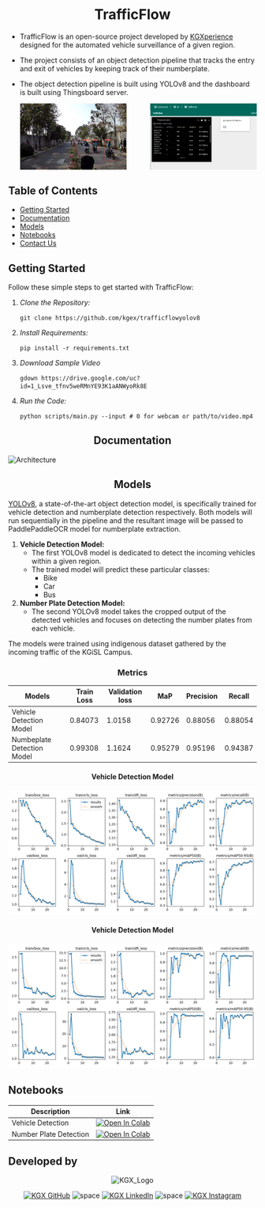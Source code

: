 # <div align="center">TrafficFlow</div> 

* TrafficFlow is an open-source project developed by [KGXperience](https://kgx.nivu.me) designed for the automated vehicle surveillance of a given region. 
* The project consists of an object detection pipeline that tracks the entry and exit of vehicles by keeping track of their numberplate.
* The object detection pipeline is built using YOLOv8 and the dashboard is built using Thingsboard server.
 

   <div style="display: flex; justify-content: space-between;">
      <img src="https://github.com/kgex/trafficflowyolov8/blob/5aeb7fb1502605762303f4af2d4a70e2287352bb/assets/sample_image.png" alt="Left Image" style="width: 45%;">
      <img src="https://github.com/kgex/trafficflowyolov8/blob/5aeb7fb1502605762303f4af2d4a70e2287352bb/assets/Screenshot%202024-01-23%20184317.png" alt="Right Image" style="width: 45%;">
   </div>


## Table of Contents
- [Getting Started](#getting-started)
- [Documentation](#documentation)
- [Models](#models)
- [Notebooks](#notebooks)
- [Contact Us](#developed-by)


## Getting Started

Follow these simple steps to get started with TrafficFlow:

1. *Clone the Repository:* 
   ```
   git clone https://github.com/kgex/trafficflowyolov8
   ```
2. *Install Requirements:*
   ```
   pip install -r requirements.txt
   ```
3. *Download Sample Video*
   ```
   gdown https://drive.google.com/uc?id=1_Lsve_tfnv5weRMnYE93K1aANWyoRk8E
   ```
4. *Run the Code:*
   ```
   python scripts/main.py --input # 0 for webcam or path/to/video.mp4
   ```

## <div align="center">Documentation</div>


![Architecture](https://github.com/kgex/trafficflowyolov8/assets/83204531/ea5dfe51-8483-46f6-8eb9-0256a6f491fe)


## <div align="center">Models</div> 

 [YOLOv8](https://github.com/ultralytics/ultralytics), a state-of-the-art object detection model, is specifically trained for vehicle detection and numberplate detection respectively. Both models will run sequentially in the pipeline and the resultant image will be passed to PaddlePaddleOCR model for numberplate extraction.

1. **Vehicle Detection Model:**
    - The first YOLOv8 model is dedicated to detect the incoming vehicles within a given region.
    - The trained model will predict these particular classes:
      * Bike
      * Car
      * Bus
2. **Number Plate Detection Model:**
    - The second YOLOv8 model takes the cropped output of the detected vehicles and focuses on detecting the number plates from each vehicle.
 
The models were trained using indigenous dataset gathered by the incoming traffic of the KGiSL Campus.

### <div align="center">Metrics</div>

   
   |   Models   | Train Loss | Validation loss |    MaP     | Precision |  Recall  |
   |------------|------------|-----------------|------------|-----------|----------|
   |   Vehicle Detection Model        |  0.84073   |      1.0158     |   0.92726  |  0.88056  | 0.88054  |
   |Numbeplate Detection Model  |  0.99308   |      1.1624     |   0.95279   |  0.95196  |  0.94387   |



#### <div align="center">Vehicle Detection Model</div>
   ![Vehicle_model_metrics](https://github.com/kgex/trafficflowyolov8/blob/7a4392e7b8611efc53cd71b22b46ff2937c1a364/assets/vehicle_dataset_metrics.png)

#### <div align="center">Vehicle Detection Model</div>

   ![Numberplate_model_metrics](https://github.com/kgex/trafficflowyolov8/blob/7a4392e7b8611efc53cd71b22b46ff2937c1a364/assets/numberplate_model_metrics.png)


## Notebooks


| **Description**         | **Link**           |
|-------------------------|--------------------|
|  Vehicle Detection      | <a href="https://colab.research.google.com/drive/1GKBfgJgSN4GaUiJBrRYfB95wKsbeqtdG?usp=sharing"><img src="https://colab.research.google.com/assets/colab-badge.svg" alt="Open In Colab"></a>      |
|  Number Plate Detection | <a href="https://colab.research.google.com/drive/1-VDVWyfE80405bOSMJnc0fYwJBDfaeOM?usp=sharing"><img src="https://colab.research.google.com/assets/colab-badge.svg" alt="Open In Colab"></a>        |


## Developed by 
<p align="center">
  <img src="https://github.com/kgex/trafficflowyolov8/assets/83204531/ad252a50-f3b9-4960-807e-5b52b679c656" alt="KGX_Logo" width = 100 height = 54>
</p>
<div align="center">
  <a href="https://github.com/kgex"><img src="https://github.com/ultralytics/assets/raw/main/social/logo-social-github.png" width="2%" alt="KGX GitHub"></a>
  <img src="https://github.com/ultralytics/assets/raw/main/social/logo-transparent.png" width="2%" alt="space">
  <a href="https://www.linkedin.com/company/kgx/"><img src="https://github.com/ultralytics/assets/raw/main/social/logo-social-linkedin.png" width="2%" alt="KGX LinkedIn"></a>
  <img src="https://github.com/ultralytics/assets/raw/main/social/logo-transparent.png" width="2%" alt="space">
  <a href="https://www.instagram.com/kgxperience/"><img src="https://github.com/ultralytics/assets/raw/main/social/logo-social-instagram.png" width="2%" alt="KGX Instagram"></a>

</div>
</div>
